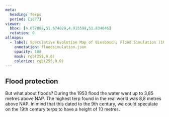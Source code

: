 ```yaml
---
meta:
  heading: Terps
  period: [1877]
viewer:
  bbox: [4.657088,51.674029,4.915598,51.834046]
  rotation: 0
allmaps:
  - label: Speculative Evolution Map of Biesbosch; Flood Simulation (1877) 2023. 85 x 110 mm. The Berlage. Based on Map of the Island of Dordrecht, the Biesbosch and its surroundings from 1699 to 1856, 1857. 20,4 x 21,6 cm. Ministry of war, topographical office. Regionaal Archief Dordrecht. 
    annotation: floodsimulation.json
    opacity: 100
    mask: rgb(255,0,0)
    colorize: rgb(255,0,0)
---
```


## Flood protection

But what about floods? During the 1953 flood the water went up to 3,85 metres above NAP. The highest terp found in the real world was 8,8 metres above NAP. In mind that this dated to the 9th century, we could speculate on the 19th century terps to have a height of 10 metres.
